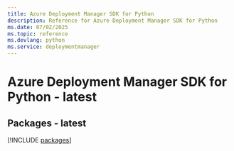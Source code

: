 ```yaml
---
title: Azure Deployment Manager SDK for Python
description: Reference for Azure Deployment Manager SDK for Python
ms.date: 07/02/2025
ms.topic: reference
ms.devlang: python
ms.service: deploymentmanager
---
```

# Azure Deployment Manager SDK for Python - latest
## Packages - latest
[!INCLUDE [packages](deployment-manager-index.md)]